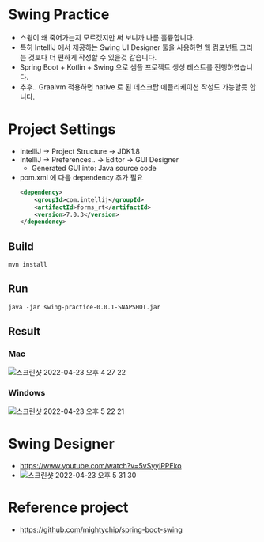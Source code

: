 # Swing Practice
- 스윙이 왜 죽어가는지 모르겠지만 써 보니까 나름 훌륭합니다.
- 특히 IntelliJ 에서 제공하는 Swing UI Designer 툴을 사용하면 웹 컴포넌트 그리는 것보다 더 편하게 작성할 수 있을것 같습니다.
- Spring Boot + Kotlin + Swing 으로 샘플 프로젝트 생성 테스트를 진행하였습니다.
- 추후.. Graalvm 적용하면 native 로 된 데스크탑 에플리케이션 작성도 가능할듯 합니다.

# Project Settings
- IntelliJ -> Project Structure -> JDK1.8
- IntelliJ -> Preferences.. -> Editor -> GUI Designer
    * Generated GUI into: Java source code
- pom.xml 에 다음 dependency 추가 필요
    ```xml
    <dependency>
        <groupId>com.intellij</groupId>
        <artifactId>forms_rt</artifactId>
        <version>7.0.3</version>
    </dependency>
    ```


## Build
```shell
mvn install
```

## Run
```shell
java -jar swing-practice-0.0.1-SNAPSHOT.jar
```

## Result
### Mac
![스크린샷 2022-04-23 오후 4 27 22](https://user-images.githubusercontent.com/3281770/164887038-7058a262-e700-4a99-813a-28e2ac7687a7.png)

### Windows
![스크린샷 2022-04-23 오후 5 22 21](https://user-images.githubusercontent.com/3281770/164887053-5dfe601e-e25e-4670-879a-21b0532034cb.png)

# Swing Designer
- https://www.youtube.com/watch?v=5vSyylPPEko
- ![스크린샷 2022-04-23 오후 5 31 30](https://user-images.githubusercontent.com/3281770/164886990-421ff1c3-0be2-4783-a24a-454919c6a60e.png)

# Reference project
- https://github.com/mightychip/spring-boot-swing
